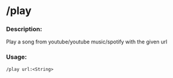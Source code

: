# /play

### Description:
Play a song from youtube/youtube music/spotify with the given url<br>

### Usage:
```
/play url:<String>
```